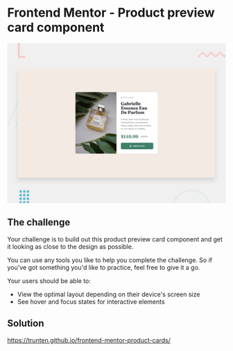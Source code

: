 # Frontend Mentor - Product preview card component

![Design preview for the Product preview card component coding challenge](./design/desktop-preview.jpg)

## The challenge

Your challenge is to build out this product preview card component and get it looking as close to the design as possible.

You can use any tools you like to help you complete the challenge. So if you've got something you'd like to practice, feel free to give it a go.

Your users should be able to:

- View the optimal layout depending on their device's screen size
- See hover and focus states for interactive elements

## Solution

https://trunten.github.io/frontend-mentor-product-cards/
